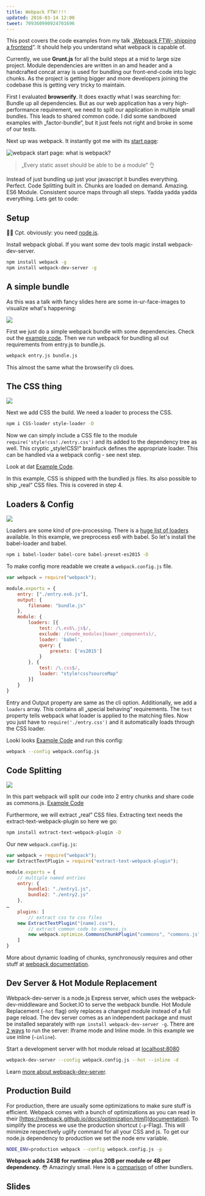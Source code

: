 ```yaml
---
title: Webpack FTW!!!!
updated: 2016-03-14 12:00
tweet: 709360990924701696
---
```


This post covers the code examples from my talk „[Webpack FTW- shipping a frontend](https://speakerdeck.com/k9ordon/webpack-ftw)“. It should help you understand what webpack is capable of.

Currently, we use **Grunt.js** for all the build steps at a mid to large size project. Module dependencies are written in an amd header and a handcrafted concat array is used for bundling our front-end-code into logic chunks. As the project is getting bigger and more developers joining the codebase this is getting very tricky to maintain.

First I evaluated **browserify**. It does exactly what I was searching for: Bundle up all dependencies. But as our web application has a very high-performance requirement, we need to split our application in multiple small bundles. This leads to shared common code. I did some sandboxed examples with „factor-bundle“, but it just feels not right and broke in some of our tests.

Next up was webpack. It instantly got me with its [start page](https://webpack.github.io/):

![webpack start page: what is webpack?](https://raw.githubusercontent.com/webpack/webpack.github.com/54e36e6fd7934b3bf91eb6d1ef5be09f1d8631b4/assets/what-is-webpack.png)

> „Every static asset should be able to be a module“ :ok_hand:

Instead of just bundling up just your javascript it bundles everything. Perfect. Code Splitting built in. Chunks are loaded on demand. Amazing. ES6 Module. Consistent source maps through all steps. Yadda yadda yadda everything. Lets get to code:

## Setup
:guardsman: Cpt. obviously: you need [node.js](http://lmgtfy.com/?q=install+node.js).

Install webpack global. If you want some dev tools magic install webpack-dev-server.

```sh
npm install webpack -g
npm install webpack-dev-server -g
```

## A simple bundle

As this was a talk with fancy slides here are some in-ur-face-images to visualize what's happening:

![](/assets/webpack-ftw/1.png)

First we just do a simple webpack bundle with some dependencies. Check out the [example code](https://github.com/k9ordon/webpack-ftw/tree/master/1-bundle).
Then we run webpack for bundling all out requirements from entry.js to bundle.js.

```sh
webpack entry.js bundle.js
```

This almost the same what the browserify cli does.


## The CSS thing

![](/assets/webpack-ftw/2.png)

Next we add CSS the build. We need a loader to process the CSS.

```sh
npm i CSS-loader style-loader -D
```

Now we can simply include a CSS file to the module ```require('style!css!./entry.css')``` and its added to the dependency tree as well. This cryptic „style!CSS!“ brainfuck defines the appropriate loader. This can be handled via a webpack config - see next step.

Look at dat [Example Code](https://github.com/k9ordon/webpack-ftw/tree/master/2-cssthing).

In this example, CSS is shipped with the bundled js files. Its also possible to ship „real“ CSS files. This is covered in step  4.

## Loaders & Config

![](/assets/webpack-ftw/3.png)

Loaders are some kind of pre-processing. There is a [huge list of loaders](http://webpack.github.io/docs/list-of-loaders.html) available. In this example, we preprocess es6 with babel. So let's install the babel-loader and babel.

```sh
npm i babel-loader babel-core babel-preset-es2015 -D
```

To make config more readable we create a ```webpack.config.js``` file.

```js
var webpack = require("webpack");

module.exports = {
    entry: ["./entry.es6.js"],
    output: {
        filename: "bundle.js"
    },
    module: {
        loaders: [{
            test: /\.es6\.js$/,
            exclude: /(node_modules|bower_components)/,
            loader: 'babel',
            query: {
                presets: ['es2015']
            }
        }, {
            test: /\.css$/,
            loader: "style!css?sourceMap"
        }]
    }
}
```

Entry and Output property are same as the cli option. Additionally, we add a ```loaders``` array. This contains all „special behaving“ requirements. The ```test``` property tells webpack what loader is applied to the matching files. Now you just have to ```require('./entry.css')``` and it automatically loads through the CSS loader.

Looki looks [Example Code](https://github.com/k9ordon/webpack-ftw/tree/master/3-loaders) and run this config:

```sh
webpack --config webpack.config.js
```

## Code Splitting

![](/assets/webpack-ftw/4.png)

In this part webpack will split our code into 2 entry chunks and share code as commons.js.     [Example Code](https://github.com/k9ordon/webpack-ftw/tree/master/4-codesplitting)

Furthermore, we will extract „real“ CSS files. Extracting text needs the extract-text-webpack-plugin so here we go:

```sh
npm install extract-text-webpack-plugin -D
```

Our new ```webpack.config.js```:

```js
var webpack = require("webpack");
var ExtractTextPlugin = require("extract-text-webpack-plugin");

module.exports = {
    // multiple named entries
    entry: {
        bundle1: "./entry1.js",
        bundle2: "./entry2.js"
    },
…
    plugins: [
        // extract css to css files
    new ExtractTextPlugin("[name].css"),
        // extract common code to commons.js
        new webpack.optimize.CommonsChunkPlugin("commons", "commons.js")
    ]
}
```

More about dynamic loading of chunks, synchronously requires and other stuff at [webpack documentation](https://webpack.github.io/docs/code-splitting.html).

## Dev Server & Hot Module Replacement

Webpack-dev-server is a node.js Express server, which uses the webpack-dev-middleware and Socket.IO to serve the webpack bundle. Hot Module Replacement (```—hot``` flag) only replaces a changed module instead of a full page reload. The dev server comes as an independent package and must be installed separately with ```npm install webpack-dev-server -g```. There are [2 ways](https://webpack.github.io/docs/webpack-dev-server.html#automatic-refresh) to run the server: Iframe mode and Inline mode. In this example we use inline (```—inline```).  

Start a development server with hot module reload at [localhost:8080](http://localhost:8080/webpack-dev-server/)

```sh
webpack-dev-server --config webpack.config.js --hot --inline -d
```

Learn [more about webpack-dev-server](https://webpack.github.io/docs/webpack-dev-server.html).

## Production Build

For production, there are usually some optimizations to make sure stuff is efficient. Webpack comes with a bunch of optimizations as you can read in their [https://webpack.github.io/docs/optimization.html](documentation). To simplify the process we use the production shortcut (```-p```-Flag). This will minimize     respectively uglify command for all your CSS and js. To get our node.js dependency to production we set the node env variable.

```sh
NODE_ENV=production webpack --config webpack.config.js -p
```

**Webpack adds 243B for runtime plus 20B per module or 4B per dependency.** :flushed: Amazingly small. Here is a [comparison](https://webpack.github.io/docs/comparison.html) of other bundlers.

## Slides

<script async class="speakerdeck-embed" data-id="0068e8a9c2a6461f81bdb835fb0ee40a" data-ratio="1.77777777777778" src="//speakerdeck.com/assets/embed.js"></script>
